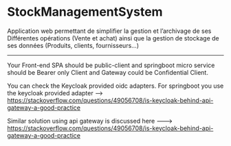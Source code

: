 # StockManagementSystem
Application web  permettant de simplifier la gestion et l’archivage de ses Différentes opérations (Vente et achat) ainsi que la gestion de stockage de ses données (Produits, clients, fournisseurs…)

----------------------------
Your Front-end SPA should be public-client and springboot micro service should be Bearer only Client and Gateway could be Confidential Client.

You can check the Keycloak provided oidc adapters. For springboot you use the keycloak provided adapter --> https://stackoverflow.com/questions/49056708/is-keycloak-behind-api-gateway-a-good-practice

Similar solution using api gateway is discussed here ---> https://stackoverflow.com/questions/49056708/is-keycloak-behind-api-gateway-a-good-practice
